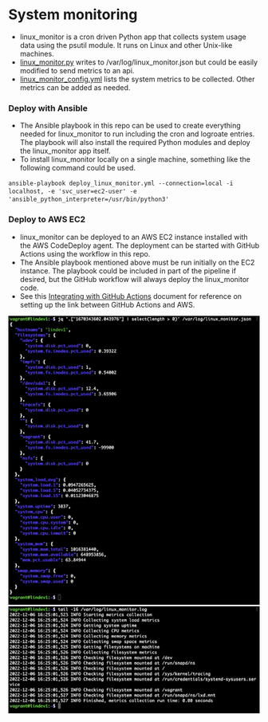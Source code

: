 # System monitoring

* linux_monitor is a cron driven Python app that collects system usage data using the psutil module. It runs on Linux and other Unix-like machines.
* [linux_monitor.py](linux_monitor/linux_monitor.py) writes to /var/log/linux_monitor.json but could be easily modified to send metrics to an api.
* [linux_monitor_config.yml](linux_monitor/linux_monitor_config.yml) lists the system metrics to be collected. Other metrics can be added as needed.

### Deploy with Ansible
* The Ansible playbook in this repo can be used to create everything needed for linux_monitor to run including the cron and logroate entries. The playbook will also install the required Python modules and deploy the linux_monitor app itself.
* To install linux_monitor locally on a single machine, something like the following command could be used.
```shell script
ansible-playbook deploy_linux_monitor.yml --connection=local -i localhost, -e 'svc_user=ec2-user' -e 'ansible_python_interpreter=/usr/bin/python3'
```

### Deploy to AWS EC2
* linux_monitor can be deployed to an AWS EC2 instance installed with the AWS CodeDeploy agent. The deployment can be started with GitHub Actions using the workflow in this repo.
* The Ansible playbook mentioned above must be run initially on the EC2 instance. The playbook could be included in part of the pipeline if desired, but the GitHub workflow will always deploy the linux_monitor code.
* See this [Integrating with GitHub Actions](https://aws.amazon.com/blogs/devops/integrating-with-github-actions-ci-cd-pipeline-to-deploy-a-web-app-to-amazon-ec2/) document for reference on setting up the link between GitHub Actions and AWS.

![linux_monitor_output](readme_images/linux_monitor_output_800.png)
![tail_linux_monitor_log](readme_images/tail_linux_monitor_log_800.png)
